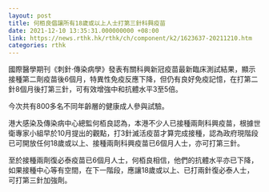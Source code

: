 ```yaml
---
layout: post
title: 何栢良倡讓所有18歲或以上人士打第三針科興疫苗
date: 2021-12-10 13:35:31.000000000 +08:00
link: https://news.rthk.hk/rthk/ch/component/k2/1623637-20211210.htm
categories: rthk
---
```


國際醫學期刊《刺針‧傳染病學》發表有關科興新冠疫苗最新臨床測試結果，顯示接種第二劑疫苗後6個月，特異性免疫反應下降，但仍有良好免疫記憶，在打第二針8個月後打第三針，可有效增強中和抗體水平3至5倍。

今次共有800多名不同年齡層的健康成人參與試驗。

港大感染及傳染病中心總監何栢良認為，本港不少人已接種兩劑科興疫苗，根據世衛專家小組早於10月提出的觀點，打3針滅活疫苗才算完成接種，認為政府現階段已可開放任何18歲或以上、接種兩劑科興疫苗已6個月人士，亦可打第三針。

至於接種兩劑復必泰疫苗已6個月人士，何栢良相信，他們的抗體水平亦已下降，如果接種中心等有空間，在下一階段，應讓18歲或以上、已打兩針復必泰人士，可打第三針加強劑。

